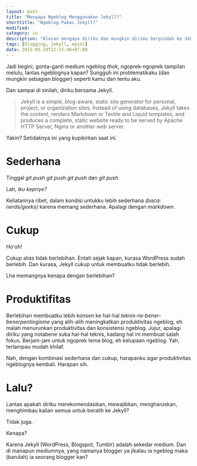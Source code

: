 ```yaml
---
layout: post
title: "Mengapa Ngeblog Menggunakan Jekyll?"
shorttitle: "Ngeblog Pakai Jekyll?"
modified:
category: io
description: "Alasan mengapa diriku dan mungkin dirimu berpindah ke Jekyll."
tags: [blogging, jekyll, opini]
date: 2015-05-24T12:15:40+07:00
---
```


Jadi begini, gonta-ganti medium ngeblog *thok*, ngoprek-ngoprek tampilan melulu, lantas ngeblognya kapan? Sungguh ini problematikaku (dan mungkin sebagian blogger) seperti kamu dan tentu aku.

Dan sampai di sinilah, diriku bersama Jekyll.

> Jekyll is a simple, blog-aware, static site generator for personal, project, or organization sites. Instead of using databases, Jekyll takes the content, renders Markdown or Textile and Liquid templates, and produces a complete, static website ready to be served by Apache HTTP Server, Nginx or another web server.

Yakin? Setidaknya ini yang kupikirkan saat ini.

# Sederhana

Tinggal *git push git push git push* dan *git push.*

Lah, *iku kepriye?*

Keliatannya ribet, dalam kondisi untukku lebih sederhana *(baca: nerds/geeks)* karena memang sederhana. Apalagi dengan *markdown*.

# Cukup

Ho'oh!

Cukup alias tidak berlebihan. Entah sejak kapan, kurasa WordPress sudah berlebih. Dan kurasa, Jekyll cukup untuk membuatku tidak berlebih.

Lha memangnya kenapa dengan berlebihan?

# Produktifitas



Berlebihan membuatku lebih konsen ke hal-hal *teknis-ra-bener-benerpentingisme* yang alih-alih meningkatkan produktivitas ngeblog, eh malah menurunkan produktivitas dan konsistensi ngeblog. Jujur, apalagi diriku yang notabene suka hal-hal teknis, kadang hal ini membuat salah fokus. Berjam-jam untuk ngoprek tema blog, eh kelupaan ngeblog. Yah, terlampau mudah khilaf.

Nah, dengan kombinasi sederhana dan cukup, harapanku agar produktivitas ngeblognya kembali. Harapan sih.

# Lalu?

Lantas apakah diriku merekomendasikan, mewajibkan, mengharuskan, menghimbau kalian semua untuk beralih ke Jekyll?

Tidak juga.

Kenapa?

Karena Jekyll (WordPress, Blogspot, Tumblr) adalah sekedar medium. Dan di manapun mediumnya, yang namanya blogger ya jikalau ia ngeblog maka (barulah) ia seorang blogger kan?

